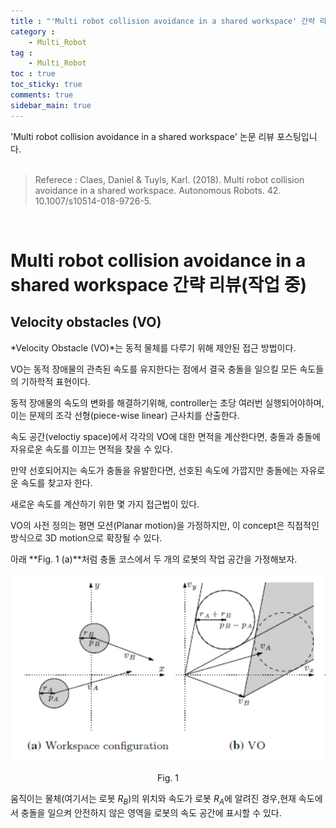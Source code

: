 ```yaml
---
title : "'Multi robot collision avoidance in a shared workspace' 간략 리뷰"
category :
    - Multi_Robot
tag :
    - Multi_Robot
toc : true
toc_sticky: true
comments: true
sidebar_main: true
---
```


'Multi robot collision avoidance in a shared workspace' 논문 리뷰 포스팅입니다.<br><br>

> Referece : Claes, Daniel & Tuyls, Karl. (2018). Multi robot collision avoidance in a shared workspace. Autonomous Robots. 42. 10.1007/s10514-018-9726-5.

<br>

# Multi robot collision avoidance in a shared workspace 간략 리뷰(작업 중)

## Velocity obstacles (VO)

*Velocity Obstacle (VO)*는 동적 물체를 다루기 위해 제안된 접근 방법이다.

VO는 동적 장애물의 관측된 속도를 유지한다는 점에서 결국 충돌을 일으킬 모든 속도들의 기하학적 표현이다.

동적 장애물의 속도의 변화를 해결하기위해, controller는 초당 여러번 실행되어야하며, 이는 문제의 조각 선형(piece-wise linear) 근사치를 산출한다.

속도 공간(veloctiy space)에서 각각의 VO에 대한 면적을 계산한다면, 충돌과 충돌에 자유로운 속도를 이끄는 면적을 찾을 수 있다.

만약 선호되어지는 속도가 충돌을 유발한다면, 선호된 속도에 가깝지만 충돌에는 자유로운 속도를 찾고자 한다.

새로운 속도를 계산하기 위한 몇 가지 접근법이 있다.

VO의 사전 정의는 평면 모션(Planar motion)을 가정하지만, 이 concept은 직접적인 방식으로 3D motion으로 확장될 수 있다.

아래 **Fig. 1 (a)**처럼 충돌 코스에서 두 개의 로봇의 작업 공간을 가정해보자.

<p align="center"><img src="/MyPDF/multi_vo(1).png" width = "600" ></p>
<p align='center'>Fig. 1</p>

움직이는 물체(여기서는 로봇 $R_B$)의 위치와 속도가 로봇 $R_A$에 알려진 경우,현재 속도에서 충돌을 일으켜 안전하지 않은 영역을 로봇의 속도 공간에 표시할 수 있다.<br><br>
